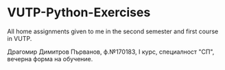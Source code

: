 # VUTP-Python-Exercises
All home assignments given to me in the second semester and first course in VUTP.

Драгомир Димитров Първанов, ф.№170183, I курс, специалност "СП", вечерна форма на обучение.
